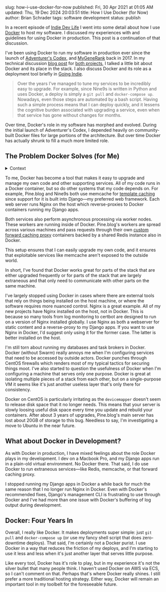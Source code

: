 slug: how-i-use-docker-for-now
published: Fri, 30 Apr 2021 at 01:05 AM
updated: Thu, 19 Dec 2024 20:03:51 
title: How I Use Docker (for Now)
author: Brian Schrader
tags: software development
status: publish

In a recent episode of [Indie Dev Life][1] I went into some detail about how I use [Docker][0] to host my software. I discussed my experiences with and guidelines for using Docker in production. This post is a continuation of that discussion.

I've been using Docker to run my software in production ever since the launch of [Adventurer's Codex][3], and [MyGeneRank][2] back in 2017. In my technical discussion [blog post][4] for [both projects][5], I talked a little bit about Docker and its place in the stack. I also discuss Docker and its role as a deployment tool briefly in [Going Indie][6].

> Over the years I’ve managed to tune my services to be incredibly easy to upgrade. For example, since Nine9s is written in Python and uses Docker, a deploy is simply a `git pull` and `docker-compose up`. Nowadays, even those steps are automated by a bash script. Having such a simple process means that I can deploy quickly, and it lessens the cognitive burden associated with upgrading a service, even when that service has gone without changes for months.

Over time, Docker's role in my software has morphed and evolved. During the initial launch of Adventurer's Codex, I depended heavily on community-built Docker files for large portions of the architecture. But over time Docker has actually shrunk to fill a much more limited role.


## The Problem Docker Solves (for Me)

<details>
  <summary>Context</summary>
  <p>I use <a href="http://linode.com" title="Linode">Linode</a> for my server hosting, so I'm already operating within a VM, and depending on the software, I might have multiple virtual servers powering a given service. Docker simply provides isolation for processes on the same VM. I do not use Docker Swarm, and I've always just used the community edition of Docker.</p>
</details>

To me, Docker has become a tool that makes it easy to upgrade and manage my own code and other supporting services. All of my code runs in a Docker container, but so do other systems that my code depends on. For example, Pine.blog and Nine9s both use memcache for [template caching][8] since support for it is built into Django&mdash;my preferred web framework. Each web server runs Nginx on the host which reverse-proxies to Docker containers running my Django apps.

Both services also perform asynchronous processing via worker nodes. These workers are running inside of Docker. Pine.blog's workers are spread across various machines and pass requests through their own [custom forward caching proxy][9] containers backed by a shared Redis instance also in Docker.

This setup ensures that I can easily upgrade my own code, and it ensures that exploitable services like memcache aren't exposed to the outside world.

In short, I've found that Docker works great for parts of the stack that are either upgraded frequently or for parts of the stack that are largely extraneous and that only need to communicate with other parts on the same machine.

I've largely stopped using Docker in cases where there are external tools that rely on things being installed on the host machine, or where the software requires more nuanced control. Nginx is a great example. All of my new projects have Nginx installed on the host, not in Docker. This is because so many tools from log monitoring to certbot are designed to run on a version of Nginx installed globally. I use Nginx as both a webserver for static content and a reverse-proxy to my Django apps. If you want to use Nginx in Docker, I'd suggest only using it for the former case. The latter is better installed on the host.

I'm still torn about running my databases and task brokers in Docker. Docker (without Swarm) really annoys me when I'm configuring services that need to be accessed by outside actors. Docker punches through CentOS firewalls which renders most of my typical tactics for securing things moot. I've also started to question the usefulness of Docker when I'm configuring a machine that serves only one purpose. Docker is great at isolating multiple pieces of a stack from each other, but on a single-purpose VM it seems like it's just another useless layer that's only there for consistency.

Docker on CentOS is particularly irritating as the `devicemapper` doesn't seem to release disk space that it no longer needs. This means that your server is slowly loosing useful disk space every time you update and rebuild your containers. After about 3 years of upgrades, Pine.blog's main server has lost about 20GB of storage to this bug. Needless to say, I'm investigating a move to Ubuntu in the near future.


## What about Docker in Development?

As with Docker in production, I have mixed feelings about the role Docker plays in my development. I dev on a Macbook Pro, and my Django apps run in a plain-old virtual environment. No Docker there. That said, I do use Docker to run extraneous services&mdash;like Redis, memcache, or that forward caching proxy.

I stopped running my Django apps in Docker a while back for much the same reason that I no longer run Nginx in Docker. Even with Docker's recommended fixes, Django's management CLI is frustrating to use through Docker and I've had more than one issue with Docker's buffering of log output during development.


## Docker: Four Years In

Overall, I really like Docker. It makes deployments super simple: just `git pull` and `docker-compose up` (or use my fancy shell script that does zero-downtime deploys). That said, I'm certainly not a Docker purist. I use Docker in a way that reduces the friction of my deploys, and I'm starting to use it less and less when it's just another layer that serves little purpose.

Like every tool, Docker has it's role to play, but in my experience it's not the silver bullet that many people think. I haven't used Docker on AWS via ECS, so I can't comment on that. Perhaps that's where Docker really shines. I still prefer a more traditional hosting strategy. Either way, Docker will remain an important tool in my toolbelt for the foreseeable future.

[0]: https://www.docker.com
[1]: https://indiedevlife.fm/archive/13-im-starting-to-regret-promising-things/
[2]: https://mygenerank.scripps.edu
[3]: https://adventurerscodex.com
[4]: /archive/adventurers-codex-the-stack/
[5]: /archive/mygenerank-behind-the-scenes-of-the-newest-researchkit-app/
[6]: https://goingindie.tech
[7]: http://linode.com
[8]: https://docs.djangoproject.com/en/3.2/topics/cache/
[9]: https://github.com/Sonictherocketman/johnny-cache
